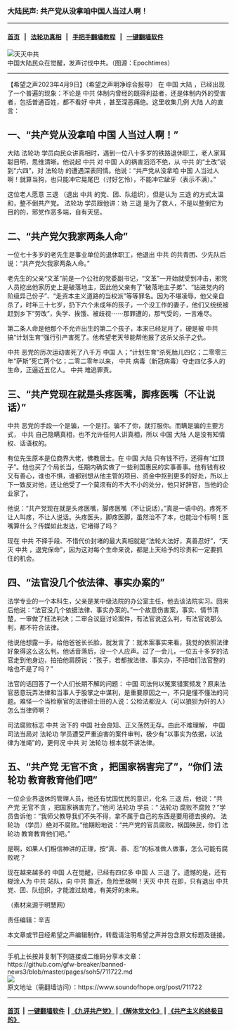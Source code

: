 ### 大陆民声: 共产党从没拿咱中国人当过人啊！
------------------------

#### [首页](https://github.com/gfw-breaker/banned-news3/blob/master/README.md) &nbsp;&nbsp;|&nbsp;&nbsp; [法轮功真相](https://github.com/begood0513/basic/blob/master/README.md)  &nbsp;&nbsp;|&nbsp;&nbsp; [手把手翻墙教程](https://github.com/gfw-breaker/guides/wiki)  &nbsp;&nbsp;|&nbsp;&nbsp; [一键翻墙软件](https://github.com/gfw-breaker/nogfw/blob/master/README.md)  



<div><img alt="天灭中共" src="https://img.soundofhope.org/2020-05/140510114611100590-1589919060765.jpg"/>
<br/><figcaption class="caption">
 中国大陆民众在觉醒，发声讨伐中共。（图源：Epochtimes）
</figcaption></div><hr/>


<div><div class="Content__Wrapper sc-1bvya0-0 elmmKw article_body" data-checkusr="" itemprop="articleBody">
 <div id="post_place_1">
 </div>
 <p class="meta-top">
  <span class="meta">
   【希望之声2023年4月9日】（希望之声明净综合报导）
  </span>
  在
  <ok href="/term/1120">
   中国
  </ok>
  <ok href="/term/12132">
   大陆
  </ok>
  ，已经出现了一个普遍的现象：不论是
  <ok href="/term/1059">
   中共
  </ok>
  体制内曾经的既得利益者，还是体制内外的受害者，包括普通百姓，都不看好
  <ok href="/term/1059">
   中共
  </ok>
  ，甚至深恶痛绝。这里收集几例
  <ok href="/term/12132">
   大陆
  </ok>
  人的直言：
 </p>
 <h2>
  一、“共产党从没拿咱
  <ok href="/term/1120">
   中国
  </ok>
  人当过人啊！”
 </h2>
 <p>
  <ok href="/term/12132">
   大陆
  </ok>
  <ok href="/term/968">
   法轮功
  </ok>
  学员向民众讲真相时，遇到一位八十多岁的铁路退休职工，老人家耳聪目明，思维清晰。他说起
  <ok href="/term/1059">
   中共
  </ok>
  对
  <ok href="/term/1120">
   中国
  </ok>
  人的祸害滔滔不绝，从
  <ok href="/term/1059">
   中共
  </ok>
  的“土改”说到“六四”，对
  <ok href="/term/968">
   法轮功
  </ok>
  的遭遇深表同情。他说：“共产党从没拿咱
  <ok href="/term/1120">
   中国
  </ok>
  人当过人啊！就算当狗，也只能冲它晃尾巴（讨好乞怜），不能冲它龇牙（表示不满）。”
 </p>
 <p>
  这位老人愿意
  <ok href="/term/10938">
   三退
  </ok>
  （退出
  <ok href="/term/1059">
   中共
  </ok>
  的党、团、队组织），但是认为
  <ok href="/term/10938">
   三退
  </ok>
  的方式太温和，整不倒共产党。
  <ok href="/term/968">
   法轮功
  </ok>
  学员跟他讲：劝
  <ok href="/term/10938">
   三退
  </ok>
  是为了救人，不是以整倒它为目的的，邪党作恶多端，自有天惩。
 </p>
 <h2>
  二、“共产党欠我家两条人命”
 </h2>
 <p>
  一位七十多岁的老先生是事业单位的退休职工，他退出
  <ok href="/term/1059">
   中共
  </ok>
  的共青团、少先队后说：“共产党欠我家两条人命。”
 </p>
 <p>
  老先生的父亲“文革”前是一个公社的党委副书记，“文革”一开始就受到冲击，邪党人员挖出他家历史上是破落地主，因此他父亲有了“破落地主子弟”、“钻进党内的阶级异己份子”、“走资本主义道路的当权派”等等罪名。因为不堪凌辱，他父亲自杀了，时年三十七岁，扔下六个未成年的孩子，一个没工作的妻子，他们又统统被赶到乡下“劳改”，失学、挨饿、被歧视⋯⋯那罪遭的，那气受的，一言难尽。
 </p>
 <p>
  第二条人命是他那个不允许出生的第二个孩子，本来已经足月了，硬是被
  <ok href="/term/1059">
   中共
  </ok>
  搞“计划生育”强行引产害死了。他希望老天爷能帮他报了这杀父杀子之仇。
 </p>
 <p>
  <ok href="/term/1059">
   中共
  </ok>
  恶党的历次运动害死了八千万
  <ok href="/term/1120">
   中国
  </ok>
  人；“计划生育”杀死胎儿四亿；二零零三年“萨斯”死亡两个亿；二零二零年以来，
  <ok href="/term/1059">
   中共
  </ok>
  病毒（新冠病毒）夺走四亿多人的生命，正逼近五亿人。
  <ok href="/term/1059">
   中共
  </ok>
  难逃罪责。
 </p>
 <h2>
  三、“共产党现在就是头疼医嘴，脚疼医嘴（不让说话）”
 </h2>
 <p>
  <ok href="/term/1059">
   中共
  </ok>
  恶党的手段一个是骗，一个是打。骗不了你，就打服你。而瞒是骗的主要方式，
  <ok href="/term/1059">
   中共
  </ok>
  自己隐瞒真相，也不允许任何人讲真相，所以
  <ok href="/term/1120">
   中国
  </ok>
  <ok href="/term/12132">
   大陆
  </ok>
  人是没有知情权、话语权的。
 </p>
 <p>
  有位先生原本是位商界大佬，佛教居士。在
  <ok href="/term/1120">
   中国
  </ok>
  <ok href="/term/12132">
   大陆
  </ok>
  只有钱不行，还得有“红顶子”。他也买了个局长当，任期内确实做了一些利国惠民的实事善事。他有钱有权又有善心，谁也不惧，谁都别想从他主管的项目、资金中抠到更多的好处，所以上下一致反对他，还让他受了一个莫须有的不大不小的处分，他只好辞官，当他的企业家了。
 </p>
 <p>
  他说：“共产党现在就是头疼医嘴，脚疼医嘴（不让说话）。”真是一语中的。疼死不让人叫疼，不让人说话。头疼医头，脚疼医脚，虽然治不了本，也能治个标啊！医嘴算什么？传媒如此发达，它堵得了吗？
 </p>
 <p>
  现在
  <ok href="/term/1059">
   中共
  </ok>
  不择手段、不惜代价封堵的最大真相就是“法轮大法好，真善忍好”，“天灭
  <ok href="/term/1059">
   中共
  </ok>
  ，退党保命”，因为这对每个生命来说，都是上天给予的珍贵和一定要抓住的机会。
 </p>
 <h2>
  四、“法官没几个依法律、事实办案的”
 </h2>
 <p>
  法学专业的一个本科生，父亲是某中级法院的办公室主任，他去该法院实习。回来后他说：“法官没几个依据法律、事实办案的。”一个故意伤害案，事实、情节清楚，一审做了枉法判决；二审合议庭讨论案件，有法官说这么判，有法官说那么判，都不符合法律。
 </p>
 <p>
  他说他想露一手，给他爸爸长长脸，就发言了：就本案事实来看，我觉的依照法律好象得这么这么判。他话音落后，没一个人应声。过了一会儿，一位五十多岁的法官走到他身边，拍拍他肩膀说：“孩子，若都按法律、事实办，不把咱们法官整的啥也不是了吗？”
 </p>
 <p>
  法官的话回答了一个人们长期不解的问题：
  <ok href="/term/1120">
   中国
  </ok>
  司法何以冤案错案频发？原来法官恶意玩弄法律和当事人于股掌之中谋利，是重要原因之一，不只是懂不懂法的问题。难怪一个当检察官的法律硕士班的人说：公检法都没人（可以狼狈为奸的人）怎么当律师啊？
 </p>
 <p>
  司法腐败标志
  <ok href="/term/1059">
   中共
  </ok>
  治下的
  <ok href="/term/1120">
   中国
  </ok>
  社会良知、正义荡然无存。由此不难理解，
  <ok href="/term/1120">
   中国
  </ok>
  司法当局对
  <ok href="/term/968">
   法轮功
  </ok>
  学员遭受严重迫害的案件审判，极少有“以事实为依据，以法律为准绳”的，更何况
  <ok href="/term/1059">
   中共
  </ok>
  对
  <ok href="/term/968">
   法轮功
  </ok>
  根本就不讲法律。
 </p>
 <h2>
  五、“共产党
  <ok href="/term/130458">
   无官不贪
  </ok>
  ，把国家祸害完了”，“你们
  <ok href="/term/968">
   法轮功
  </ok>
  教育教育他们吧”
 </h2>
 <p>
  一位企业界退休的管理人员，他还有忧国忧民的意识，化名
  <ok href="/term/10938">
   三退
  </ok>
  后，他说：“共产党
  <ok href="/term/130458">
   无官不贪
  </ok>
  ，把国家祸害完了。”他问
  <ok href="/term/968">
   法轮功
  </ok>
  学员：“
  <ok href="/term/968">
   法轮功
  </ok>
  腐败不腐败？”学员告诉他：“我师父教导我们不失不得，拿不属于自己的东西是要用德去换的。
  <ok href="/term/968">
   法轮功
  </ok>
  （学员）绝对不腐败。”他期盼地说：“共产党的官员腐败，祸国殃民，你们
  <ok href="/term/968">
   法轮功
  </ok>
  教育教育他们吧。”
 </p>
 <p>
  是啊，如果人们相信神讲的正理，按“真、善、忍”的标准做人做事，怎么可能有腐败呢？
 </p>
 <p>
  现在越来越多的
  <ok href="/term/1120">
   中国
  </ok>
  人在觉醒，已经有四亿多
  <ok href="/term/1120">
   中国
  </ok>
  人
  <ok href="/term/10938">
   三退
  </ok>
  了。遗憾的是，还有糊涂人为
  <ok href="/term/1059">
   中共
  </ok>
  站队，向
  <ok href="/term/1059">
   中共
  </ok>
  靠近，危险至极啊！天灭
  <ok href="/term/1059">
   中共
  </ok>
  在即，只有退出
  <ok href="/term/1059">
   中共
  </ok>
  党、团、队组织，才能渡过劫难，有美好的未来。
 </p>
 <p>
  （素材来源于明慧网）
 </p>
 <p class="meta-btm">
  责任编辑：辛吉
 </p>
 <p class="meta-btm">
  本文章或节目经希望之声编辑制作，转载请注明希望之声并包含原文标题及链接。
 </p>
</div>
</div>
<hr/>
手机上长按并复制下列链接或二维码分享本文章：<br/>
https://github.com/gfw-breaker/banned-news3/blob/master/pages/soh5/711722.md <br/>
<a href='https://github.com/gfw-breaker/banned-news3/blob/master/pages/soh5/711722.md'><img src='https://github.com/gfw-breaker/banned-news3/blob/master/pages/soh5/711722.md.png'/></a> <br/>
原文地址（需翻墙访问）：https://www.soundofhope.org/post/711722


------------------------
#### [首页](https://github.com/gfw-breaker/banned-news3/blob/master/README.md) &nbsp;|&nbsp; [一键翻墙软件](https://github.com/gfw-breaker/nogfw/blob/master/README.md) &nbsp;| [《九评共产党》](https://github.com/gfw-breaker/9ping.md/blob/master/README.md#九评之一评共产党是什么) | [《解体党文化》](https://github.com/gfw-breaker/jtdwh.md/blob/master/README.md) | [《共产主义的终极目的》](https://github.com/gfw-breaker/gczydzjmd.md/blob/master/README.md)


<img src='http://gfw-breaker.win/banned-news3/pages/soh5/711722.md' width='0px' height='0px'/>